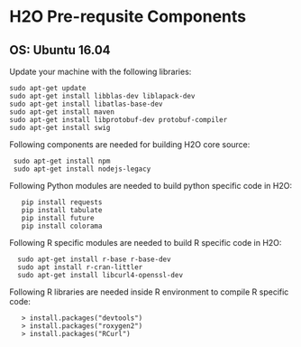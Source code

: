 # H2O Pre-requsite Components #


## OS: Ubuntu 16.04  ##

Update your machine with the following libraries:

```
sudo apt-get update
sudo apt-get install libblas-dev liblapack-dev
sudo apt-get install libatlas-base-dev
sudo apt-get install maven
sudo apt-get install libprotobuf-dev protobuf-compiler
sudo apt-get install swig
```

Following components are needed for building H2O core source:
```
 sudo apt-get install npm
 sudo apt-get install nodejs-legacy
```

Following Python modules are needed to build python specific code in H2O:
```
   pip install requests
   pip install tabulate
   pip install future
   pip install colorama
```
Following R specific modules are needed to build R specific code in H2O:
```
  sudo apt-get install r-base r-base-dev
  sudo apt install r-cran-littler
  sudo apt-get install libcurl4-openssl-dev	
```
Following R libraries are needed inside R environment to compile R specific code:
```
   > install.packages("devtools")
   > install.packages("roxygen2")
   > install.packages("RCurl")
```
